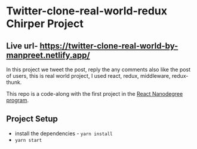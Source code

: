 # Twitter-clone-real-world-redux Chirper Project

## Live url- https://twitter-clone-real-world-by-manpreet.netlify.app/

In this project we tweet the post, reply the any comments also like the post of users, this is real world project, I used react, redux, middleware, redux-thunk.

This repo is a code-along with the first project in the [React Nanodegree program](https://www.udacity.com/course/react-nanodegree--nd019).

## Project Setup

- install the dependencies - `yarn install`
- `yarn start`

